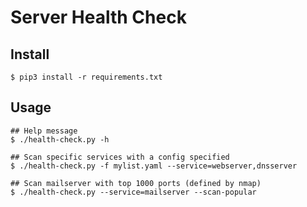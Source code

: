 # Server Health Check
## Install
```shell
$ pip3 install -r requirements.txt
```

## Usage
```shell
## Help message
$ ./health-check.py -h

## Scan specific services with a config specified
$ ./health-check.py -f mylist.yaml --service=webserver,dnsserver

## Scan mailserver with top 1000 ports (defined by nmap)
$ ./health-check.py --service=mailserver --scan-popular
```